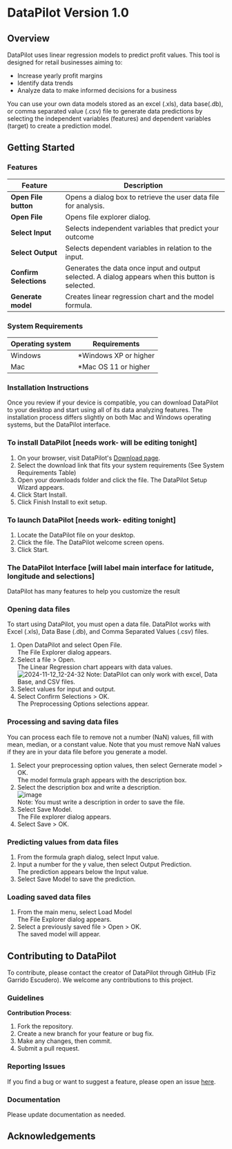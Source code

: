 # DataPilot Version 1.0

## Overview
DataPilot uses linear regression models to predict profit values. This tool is designed for retail businesses aiming to: <br>
- Increase yearly profit margins
- Identify data trends
- Analyze data to make informed decisions for a business <br>

You can use your own data models stored as an excel (.xls), data base(.db), or comma separated value (.csv) file to generate data predictions by selecting the independent variables (features) and dependent variables (target) to create a prediction model.

## Getting Started

### Features

| Feature                | Description                                                                                         |
| ----------------       | -------------                                                                                       |
| **Open File button**   | Opens a dialog box to retrieve the user data file for analysis.                                     |
| **Open File**          | Opens file explorer dialog.                                                                         |
| **Select Input**       | Selects independent variables that predict your outcome                                             |
|**Select Output**       | Selects dependent variables in relation to the input.                                               |
| **Confirm Selections** | Generates the data once input and output selected. A dialog appears when this button is selected.   |
|**Generate model**      | Creates linear regression chart and the model formula.                                              |

### System Requirements
| Operating system | Requirements |
| ---------------- | -------------            |
| Windows          | *Windows XP or higher    |
| Mac              | *Mac OS 11 or higher     |

### Installation Instructions
Once you review if your device is compatible, you can download DataPilot to your desktop and start using all of its data analyzing features. The installation process differs slightly on both Mac and Windows operating systems, but the DataPilot interface.

### To install DataPilot [needs work- will be editing tonight]
1. On your browser, visit DataPilot's [Download page](www.placeholderDataPilotweb.com).
2. Select the download link that fits your system requirements (See System Requirements Table)
3. Open your downloads folder and click the file. The DataPilot Setup Wizard appears.
4. Click Start Install.
5. Click Finish Install to exit setup. 

### To launch DataPilot [needs work- editing tonight]
1. Locate the DataPilot file on your desktop.
2. Click the file. The DataPilot welcome screen opens.
3. Click Start. 

### The DataPilot Interface [will label main interface for latitude, longitude and selections]
DataPilot has many features to help you customize the result 



### Opening data files
To start using DataPilot, you must open a data file. DataPilot works with Excel (.xls), Data Base (.db), and Comma Separated Values (.csv) files.
1. Open DataPilot and select Open File. <br>
   The File Explorer dialog appears.
2. Select a file > Open. <br>
   The Linear Regression chart appears with data values. <br>
   ![2024-11-12_12-24-32](https://github.com/user-attachments/assets/1684d3a5-e3a9-4041-99ce-18c156f69298)
   Note: DataPilot can only work with excel, Data Base, and CSV files. <br>
3. Select values for input and output.
4.  Select Confirm Selections > OK. <br>
   The Preprocessing Options selections appear.
   
### Processing and saving data files
You can process each file to remove not a number (NaN) values, fill with mean, median, or a constant value. Note that you must remove NaN values if they are in your data file before you generate a model.

1. Select your preprocessing option values, then select Gernerate model > OK. <br>
   The model formula graph appears with the description box.
2. Select the description box and write a description. <br>
![image](https://github.com/user-attachments/assets/d1aa1ec1-bfaa-4a35-98bd-b36f90196bc9) <br>
   Note: You must write a description in order to save the file.
4. Select Save Model. <br>
   The File explorer dialog appears. 
5. Select Save > OK.

### Predicting values from data files
1. From the formula graph dialog, select Input value.
2. Input a number for the y value, then select Output Prediction. <br>
   The prediction appears below the Input value.
3. Select Save Model to save the prediction.


### Loading saved data files
1. From the main menu, select Load Model <br>
   The File Explorer dialog appears.
2. Select a previously saved file > Open > OK. <br>
   The saved model will appear.


## Contributing to DataPilot

To contribute, please contact the creator of DataPilot through GitHub (Fiz Garrido Escudero). We welcome any contributions to this project. 

### Guidelines
**Contribution Process**:
  1. Fork the repository.
  2. Create a new branch for your feature or bug fix.
  3. Make any changes, then commit.
  4. Submit a pull request.

### Reporting Issues
If you find a bug or want to suggest a feature, please open an issue [here](https://github.com/fizge/1-SENECA-UDC_Coil_Proyect/issues/new).

### Documentation
Please update documentation as needed.

## Acknowledgements 
